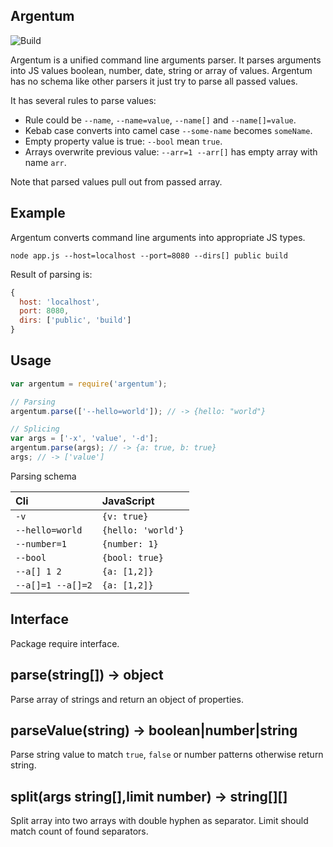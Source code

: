 Argentum
---

![Build](https://img.shields.io/travis/rumkin/argentum.svg)


Argentum is a unified command line arguments parser. It parses arguments into
JS values boolean, number, date, string or array of values. Argentum has no
schema like other parsers it just try to parse all passed values.

It has several rules to parse values:
* Rule could be `--name`, `--name=value`, `--name[]` and `--name[]=value`.
* Kebab case converts into camel case `--some-name` becomes `someName`.
* Empty property value is true: `--bool` mean `true`.
* Arrays overwrite previous value: `--arr=1 --arr[]` has empty array with name `arr`.

Note that parsed values pull out from passed array.

## Example

Argentum converts command line arguments into appropriate JS types.

```shell
node app.js --host=localhost --port=8080 --dirs[] public build
```

Result of parsing is:

```javascript
{
  host: 'localhost',
  port: 8080,
  dirs: ['public', 'build']
}
```

## Usage

```javascript
var argentum = require('argentum');

// Parsing
argentum.parse(['--hello=world']); // -> {hello: "world"}

// Splicing
var args = ['-x', 'value', '-d'];
argentum.parse(args); // -> {a: true, b: true}
args; // -> ['value']
```

Parsing schema

| Cli               | JavaScript         |
|:------------------|:-------------------|
| `-v`              | `{v: true}`        |
| `--hello=world`   | `{hello: 'world'}` |
| `--number=1`      | `{number: 1}`      |
| `--bool`          | `{bool: true}`     |
| `--a[] 1 2`       | `{a: [1,2]}`       |
| `--a[]=1 --a[]=2` | `{a: [1,2]}`       |


## Interface

Package require interface.

## parse(string[]) -> object

Parse array of strings and return an object of properties.

## parseValue(string) -> boolean|number|string

Parse string value to match `true`, `false` or number patterns otherwise return
string.

## split(args string[],limit number) -> string[][]

Split array into two arrays with double hyphen as separator. Limit should match
count of found separators.

